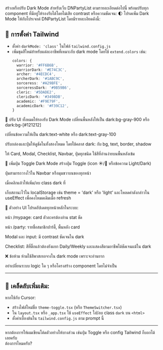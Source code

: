 สร้างหรือปรับ Dark Mode สำหรับเว็บ DNPartyList ตามรายละเอียดต่อไปนี้ พร้อมปรับทุก component ที่มีอยู่ให้รองรับได้โดยไม่เสีย contrast หรือความชัดเจน:
🌓 โปรดเพิ่ม Dark Mode ให้กับโปรเจกต์ DNPartyList โดยมีรายละเอียดดังนี้:

## 🔧 การตั้งค่า Tailwind
- ตั้งค่า `darkMode: 'class'` ในไฟล์ `tailwind.config.js`
- เพิ่มชุดสีใหม่สำหรับแต่ละอาชีพที่เหมาะกับ dark mode โดยใช้ `extend.colors` เช่น:
  ```ts
  colors: {
    warrior: '#FF6B6B',
    warriorDark: '#E74C3C',
    archer: '#4ECDC4',
    archerDark: '#1ABC9C',
    sorceress: '#A29BFE',
    sorceressDark: '#9B59B6',
    cleric: '#5DADE2',
    clericDark: '#3498DB',
    academic: '#F9E79F',
    academicDark: '#F39C12',
  }

🎨 ปรับ UI ทั้งหมดให้รองรับ Dark Mode
เปลี่ยนพื้นหลังให้เป็น dark:bg-gray-900 หรือ dark:bg-[#121212]

เปลี่ยนข้อความให้เป็น dark:text-white หรือ dark:text-gray-100

ปรับกล่องและปุ่มให้ดูชัดในทั้งสองโหมด โดยใช้คลาส dark: กับ bg, text, border, shadow

ให้ Card, Modal, Checklist, Navbar, ปุ่มทุกชนิด ใช้สีที่อ่านง่ายบนพื้นหลังเข้ม

🧩 เพิ่มปุ่ม Toggle Dark Mode
สร้างปุ่ม Toggle (icon ☀️/🌙 หรือข้อความ Light/Dark)

ปุ่มสามารถวางไว้ใน Navbar หรือมุมขวาบนของทุกหน้า

เมื่อคลิกแล้วให้เพิ่ม/ลบ class dark ที่ <html>

เก็บสถานะไว้ใน localStorage เช่น theme = 'dark' หรือ 'light' และโหลดค่าดังกล่าวใน useEffect เพื่อคงโหมดเดิมเมื่อ refresh

🧪 ตัวอย่าง UI
โปรดอัปเดตทุกหน้าหลักในระบบ:

หน้า /mypage: card ตัวละครต้องอ่าน stat ชัด

หน้า /party: รายชื่อสมาชิกปาร์ตี้, พื้นหลัง card

Modal และ input: มี contrast ชัดเจนใน dark

Checklist: สีที่ติ๊กแล้วต้องยังแยก Daily/Weekly และแสดงสีตามอาชีพได้ชัดเจนแม้ใน dark

❌ ข้อห้าม
ห้ามใช้สีพาสเทลจางใน dark mode เพราะจะอ่านยาก

อย่าเปลี่ยนระบบ logic ใด ๆ หรือโครงสร้าง component โดยไม่จำเป็น

---

## 🧠 เคล็ดลับเพิ่มเติม:
หากใช้กับ Cursor:
- สร้างไฟล์ใหม่ชื่อ `theme-toggle.tsx` (หรือ `ThemeSwitcher.tsx`)
- ใน `layout.tsx` หรือ `_app.tsx` ใช้ `useEffect` ใส่/ลบ class `dark` บน `<html>`
- ตั้งค่าเบื้องต้นใน `tailwind.config.js` ตาม prompt นี้

---

หากต้องการให้ผมเขียนโค้ดตัวอย่างให้บางส่วน เช่นปุ่ม Toggle หรือ config Tailwind ก็บอกได้เลยครับ  
ต้องการไหมครับ?

